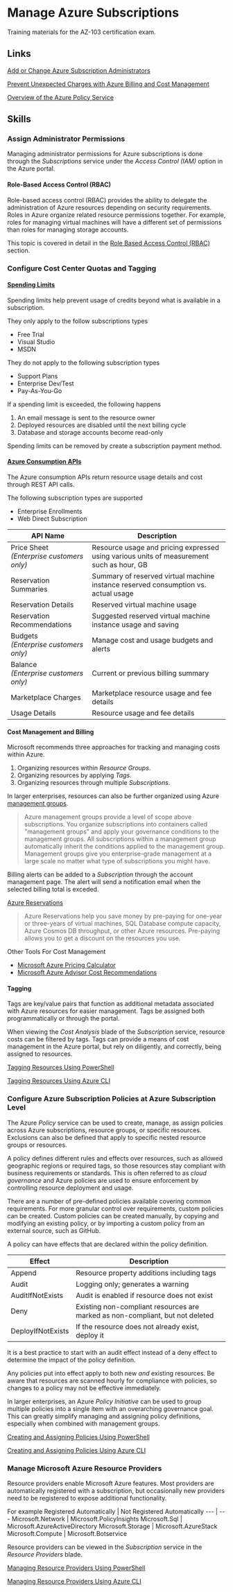 # Manage Azure Subscriptions

Training materials for the AZ-103 certification exam.

## Links

[Add or Change Azure Subscription Administrators](https://docs.microsoft.com/en-us/azure/billing/billing-add-change-azure-subscription-administrator)

[Prevent Unexpected Charges with Azure Billing and Cost Management](https://docs.microsoft.com/en-us/azure/billing/billing-getting-started)

[Overview of the Azure Policy Service](https://docs.microsoft.com/en-us/azure/governance/policy/overview)

## Skills

### Assign Administrator Permissions

Managing administrator permissions for Azure subscriptions is done through the _Subscriptions_ service under the _Access Control (IAM)_ option in the Azure portal.

#### Role-Based Access Control (RBAC)

Role-based access control (RBAC) provides the ability to delegate the administration of Azure resources depending on security requirements.  Roles in Azure organize related resource permissions together.  For example, roles for managing virtual machines will have a different set of permissions than roles for managing storage accounts.

This topic is covered in detail in the [Role Based Access Control (RBAC)](..\Manage%20Access%20Controll) section.

### Configure Cost Center Quotas and Tagging

#### [Spending Limits](https://docs.microsoft.com/en-us/azure/billing/billing-spending-limit)

Spending limits help prevent usage of credits beyond what is available in a subscription.  

They only apply to the follow subscriptions types

- Free Trial
- Visual Studio
- MSDN

They do not apply to the following subscription types

- Support Plans
- Enterprise Dev/Test
- Pay-As-You-Go

If a spending limit is exceeded, the following happens

1. An email message is sent to the resource owner
1. Deployed resources are disabled until the next billing cycle
1. Database and storage accounts become read-only

Spending limits can be removed by create a subscription payment method.

#### [Azure Consumption APIs](https://docs.microsoft.com/en-us/azure/billing/billing-consumption-api-overview)

The Azure consumption APIs return resource usage details and cost through REST API calls.

The following subscription types are supported

- Enterprise Enrollments
- Web Direct Subscription

API Name|Description
--- | ---
Price Sheet <br/> _(Enterprise customers only)_ | Resource usage and pricing expressed using various units of measurement such as hour, GB
Reservation Summaries | Summary of reserved virtual machine instance reserved consumption vs. actual usage
Reservation Details | Reserved virtual machine usage
Reservation Recommendations | Suggested reserved virtual machine instance usage and saving
Budgets <br/> _(Enterprise customers only)_ | Manage cost and usage budgets and alerts
Balance <br/> _(Enterprise customers only)_ | Current or previous billing summary
Marketplace Charges | Marketplace resource usage and fee details
Usage Details | Resource usage and fee details

#### Cost Management and Billing

Microsoft recommends three approaches for tracking and managing costs within Azure.

1. Organizing resources within _Resource Groups_.
1. Organizing resources by applying _Tags_.
1. Organizing resources through multiple _Subscriptions_.

In larger enterprises, resources can also be further organized using Azure [management groups](https://docs.microsoft.com/en-us/azure/governance/management-groups/).

>Azure management groups provide a level of scope above subscriptions. You organize subscriptions into containers called "management groups" and apply your governance conditions to the management groups. All subscriptions within a management group automatically inherit the conditions applied to the management group. Management groups give you enterprise-grade management at a large scale no matter what type of subscriptions you might have.

Billing alerts can be added to a _Subscription_ through the account management page.  The alert will send a notification email when the selected billing total is exceded.

[Azure Reservations](https://docs.microsoft.com/en-us/azure/billing/billing-save-compute-costs-reservations)

>Azure Reservations help you save money by pre-paying for one-year or three-years of virtual machines, SQL Database compute capacity, Azure Cosmos DB throughput, or other Azure resources. Pre-paying allows you to get a discount on the resources you use.

Other Tools For Cost Management

- [Microsoft Azure Pricing Calculator](https://azure.microsoft.com/en-us/pricing/calculator/)
- [Microsoft Azure Advisor Cost Recommendations](https://docs.microsoft.com/en-us/azure/advisor/advisor-cost-recommendations)

#### Tagging

Tags are key/value pairs that function as additional metadata associated with Azure resources for easier management.  Tags be assigned both programmatically or through the portal.  

When viewing the _Cost Analysis_ blade of the _Subscription_ service, resource costs can be filtered by tags.  Tags can provide a means of cost management in the Azure portal, but rely on diligently, and correctly, being assigned to resources.

[Tagging Resources Using PowerShell](Tags/tags-powershell.md)

[Tagging Resources Using Azure CLI](Tags/tags-cli.md)

### Configure Azure Subscription Policies at Azure Subscription Level

The Azure _Policy_ service can be used to create, manage, as assign policies across Azure subscriptions, resource groups, or specific resources.  Exclusions can also be defined that apply to specific nested resource groups or resources.

A policy defines different rules and effects over resources, such as allowed geographic regions or required tags, so those resources stay compliant with business requirements or standards.  This is often referred to as _cloud governance_ and Azure policies are used to ensure enforcement by controlling resource deployment and usage.

There are a number of pre-defined policies available covering common requirements.  For more granular control over requirements, custom policies can be created.  Custom policies can be created manually, by copying and modifying an existing policy, or by importing a custom policy from an external source, such as GitHub.

A policy can have effects that are declared within the policy definition.

| Effect | Description |
| --- | --- |
| Append | Resource property additions including tags |
| Audit | Logging only; generates a warning |
| AuditIfNotExists | Audit is enabled if resource does not exist |
| Deny | Existing non-compliant resources are marked as non-compliant, but not deleted |
| DeployIfNotExists | If the resource does not already exist, deploy it |

It is a best practice to start with an audit effect instead of a deny effect to determine the impact of the policy definition.

Any policies put into effect apply to both new _and_ existing resources.  Be aware that resources are scanned hourly for compliance with policies, so changes to a policy may not be effective immediately.

In larger enterprises, an Azure _Policy Initiative_ can be used to group multiple policies into a single item with an overarching governance goal.  This can greatly simplify managing and assigning policy definitions, especially when combined with management groups.

[Creating and Assigning Policies Using PowerShell](Policies/policies-powershell.md)

[Creating and Assigning Policies Using Azure CLI](Policies/policies-cli.md)

### Manage Microsoft Azure Resource Providers

Resource providers enable Microsoft Azure features.  Most providers are automatically registered with a subscription, but occasionally new providers need to be registered to expose additional functionality.

For example
Registered Automatically | Not Registered Automatically
--- | ---
Microsoft.Network | Microsoft.PolicyInsights
Microsoft.Sql | Microsoft.AzureActiveDirectory
Microsoft.Storage | Microsoft.AzureStack
Microsoft.Compute | Microsoft.Botservice

Resource providers can be viewed in the _Subscription_ service in the _Resource Providers_ blade.

[Managing Resource Providers Using PowerShell](Providers/providers-powershell.md)

[Managing Resource Providers Using Azure CLI](Providers/providers-cli.md)
